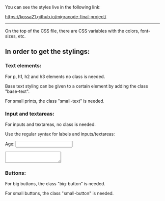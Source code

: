 You can see the styles live in the following link: 

https://kossa21.github.io/migracode-final-project/
 
 ------------------

On the top of the CSS file, there are CSS variables with the colors, font-sizes, etc.


## In order to get the stylings: 

### Text elements:

For p, h1, h2 and h3 elements no class is needed.

Base text styling can be given to a certain element by adding the class "base-text".

For small prints, the class "small-text" is needed.

### Input and textareas:

For inputs and textareas, no class is needed.

Use the regular syntax for labels and inputs/textareas: 

<label for="age">Age: </label>
<input type="text" name="age" required>

<label for="long-text"></label>
<textarea name="long-text" id=""></textarea>

### Buttons:

For big buttons, the class "big-button" is needed.

For small buttons, the class "small-button" is needed.


